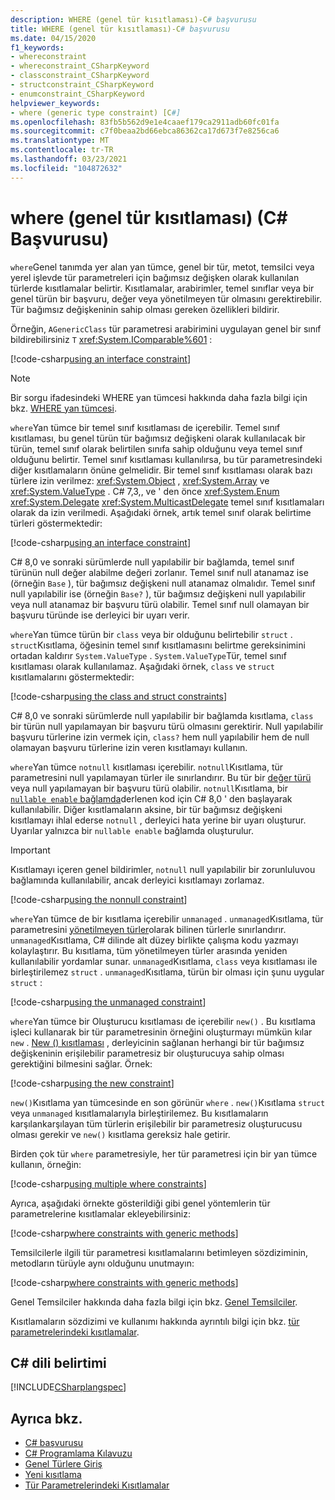 ```yaml
---
description: WHERE (genel tür kısıtlaması)-C# başvurusu
title: WHERE (genel tür kısıtlaması)-C# başvurusu
ms.date: 04/15/2020
f1_keywords:
- whereconstraint
- whereconstraint_CSharpKeyword
- classconstraint_CSharpKeyword
- structconstraint_CSharpKeyword
- enumconstraint_CSharpKeyword
helpviewer_keywords:
- where (generic type constraint) [C#]
ms.openlocfilehash: 83fb5b562d9e1e4caaef179ca2911adb60fc01fa
ms.sourcegitcommit: c7f0beaa2bd66ebca86362ca17d673f7e8256ca6
ms.translationtype: MT
ms.contentlocale: tr-TR
ms.lasthandoff: 03/23/2021
ms.locfileid: "104872632"
---
```

# <a name="where-generic-type-constraint-c-reference"></a>where (genel tür kısıtlaması) (C# Başvurusu)

`where`Genel tanımda yer alan yan tümce, genel bir tür, metot, temsilci veya yerel işlevde tür parametreleri için bağımsız değişken olarak kullanılan türlerde kısıtlamalar belirtir. Kısıtlamalar, arabirimler, temel sınıflar veya bir genel türün bir başvuru, değer veya yönetilmeyen tür olmasını gerektirebilir. Tür bağımsız değişkeninin sahip olması gereken özellikleri bildirir.

Örneğin, `AGenericClass` tür parametresi arabirimini uygulayan genel bir sınıf bildirebilirsiniz `T` <xref:System.IComparable%601> :

[!code-csharp[using an interface constraint](snippets/GenericWhereConstraints.cs#1)]

> [!NOTE]
> Bir sorgu ifadesindeki WHERE yan tümcesi hakkında daha fazla bilgi için bkz. [WHERE yan tümcesi](where-clause.md).

`where`Yan tümce bir temel sınıf kısıtlaması de içerebilir. Temel sınıf kısıtlaması, bu genel türün tür bağımsız değişkeni olarak kullanılacak bir türün, temel sınıf olarak belirtilen sınıfa sahip olduğunu veya temel sınıf olduğunu belirtir. Temel sınıf kısıtlaması kullanılırsa, bu tür parametresindeki diğer kısıtlamaların önüne gelmelidir. Bir temel sınıf kısıtlaması olarak bazı türlere izin verilmez: <xref:System.Object> , <xref:System.Array> ve <xref:System.ValueType> . C# 7,3,, ve ' den önce <xref:System.Enum> <xref:System.Delegate> <xref:System.MulticastDelegate> temel sınıf kısıtlamaları olarak da izin verilmedi. Aşağıdaki örnek, artık temel sınıf olarak belirtime türleri göstermektedir:

[!code-csharp[using an interface constraint](snippets/GenericWhereConstraints.cs#2)]

C# 8,0 ve sonraki sürümlerde null yapılabilir bir bağlamda, temel sınıf türünün null değer alabilme değeri zorlanır. Temel sınıf null atanamaz ise (örneğin `Base` ), tür bağımsız değişkeni null atanamaz olmalıdır. Temel sınıf null yapılabilir ise (örneğin `Base?` ), tür bağımsız değişkeni null yapılabilir veya null atanamaz bir başvuru türü olabilir. Temel sınıf null olamayan bir başvuru türünde ise derleyici bir uyarı verir.

`where`Yan tümce türün bir `class` veya bir olduğunu belirtebilir `struct` . `struct`Kısıtlama, öğesinin temel sınıf kısıtlamasını belirtme gereksinimini ortadan kaldırır `System.ValueType` . `System.ValueType`Tür, temel sınıf kısıtlaması olarak kullanılamaz. Aşağıdaki örnek, `class` ve `struct` kısıtlamalarını göstermektedir:

[!code-csharp[using the class and struct constraints](snippets/GenericWhereConstraints.cs#3)]

C# 8,0 ve sonraki sürümlerde null yapılabilir bir bağlamda kısıtlama, `class` bir türün null yapılamayan bir başvuru türü olmasını gerektirir. Null yapılabilir başvuru türlerine izin vermek için, `class?` hem null yapılabilir hem de null olamayan başvuru türlerine izin veren kısıtlamayı kullanın.

`where`Yan tümce `notnull` kısıtlaması içerebilir. `notnull`Kısıtlama, tür parametresini null yapılamayan türler ile sınırlandırır. Bu tür bir [değer türü](../builtin-types/value-types.md) veya null yapılamayan bir başvuru türü olabilir. `notnull`Kısıtlama, bir [ `nullable enable` bağlamda](../../nullable-references.md#nullable-contexts)derlenen kod için C# 8,0 ' den başlayarak kullanılabilir. Diğer kısıtlamaların aksine, bir tür bağımsız değişkeni kısıtlamayı ihlal ederse `notnull` , derleyici hata yerine bir uyarı oluşturur. Uyarılar yalnızca bir `nullable enable` bağlamda oluşturulur.

> [!IMPORTANT]
> Kısıtlamayı içeren genel bildirimler, `notnull` null yapılabilir bir zorunluluvou bağlamında kullanılabilir, ancak derleyici kısıtlamayı zorlamaz.

[!code-csharp[using the nonnull constraint](snippets/GenericWhereConstraints.cs#NotNull)]

`where`Yan tümce de bir kısıtlama içerebilir `unmanaged` . `unmanaged`Kısıtlama, tür parametresini [yönetilmeyen türler](../builtin-types/unmanaged-types.md)olarak bilinen türlerle sınırlandırır. `unmanaged`Kısıtlama, C# dilinde alt düzey birlikte çalışma kodu yazmayı kolaylaştırır. Bu kısıtlama, tüm yönetilmeyen türler arasında yeniden kullanılabilir yordamlar sunar. `unmanaged`Kısıtlama, `class` veya kısıtlaması ile birleştirilemez `struct` . `unmanaged`Kısıtlama, türün bir olması için şunu uygular `struct` :

[!code-csharp[using the unmanaged constraint](snippets/GenericWhereConstraints.cs#4)]

`where`Yan tümce bir Oluşturucu kısıtlaması de içerebilir `new()` . Bu kısıtlama işleci kullanarak bir tür parametresinin örneğini oluşturmayı mümkün kılar `new` . [New () kısıtlaması](new-constraint.md) , derleyicinin sağlanan herhangi bir tür bağımsız değişkeninin erişilebilir parametresiz bir oluşturucuya sahip olması gerektiğini bilmesini sağlar. Örnek:

[!code-csharp[using the new constraint](snippets/GenericWhereConstraints.cs#5)]

`new()`Kısıtlama yan tümcesinde en son görünür `where` . `new()`Kısıtlama `struct` veya `unmanaged` kısıtlamalarıyla birleştirilemez. Bu kısıtlamaların karşılankarşılayan tüm türlerin erişilebilir bir parametresiz oluşturucusu olması gerekir ve `new()` kısıtlama gereksiz hale getirir.

Birden çok tür `where` parametresiyle, her tür parametresi için bir yan tümce kullanın, örneğin:

[!code-csharp[using multiple where constraints](snippets/GenericWhereConstraints.cs#6)]

Ayrıca, aşağıdaki örnekte gösterildiği gibi genel yöntemlerin tür parametrelerine kısıtlamalar ekleyebilirsiniz:

[!code-csharp[where constraints with generic methods](snippets/GenericWhereConstraints.cs#7)]

Temsilcilerle ilgili tür parametresi kısıtlamalarını betimleyen sözdiziminin, metodların türüyle aynı olduğunu unutmayın:

[!code-csharp[where constraints with generic methods](snippets/GenericWhereConstraints.cs#8)]

Genel Temsilciler hakkında daha fazla bilgi için bkz. [Genel Temsilciler](../../programming-guide/generics/generic-delegates.md).

Kısıtlamaların sözdizimi ve kullanımı hakkında ayrıntılı bilgi için bkz. [tür parametrelerindeki kısıtlamalar](../../programming-guide/generics/constraints-on-type-parameters.md).

## <a name="c-language-specification"></a>C# dili belirtimi

 [!INCLUDE[CSharplangspec](~/includes/csharplangspec-md.md)]

## <a name="see-also"></a>Ayrıca bkz.

- [C# başvurusu](../index.md)
- [C# Programlama Kılavuzu](../../programming-guide/index.md)
- [Genel Türlere Giriş](../../programming-guide/generics/index.md)
- [Yeni kısıtlama](./new-constraint.md)
- [Tür Parametrelerindeki Kısıtlamalar](../../programming-guide/generics/constraints-on-type-parameters.md)
